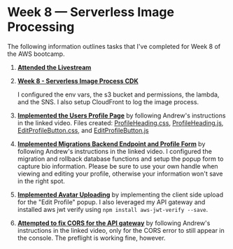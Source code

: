 # Week 8 — Serverless Image Processing

The following information outlines tasks that I've completed for Week 8 of the AWS bootcamp.

1. **[Attended the Livestream](https://www.youtube.com/watch?v=YiSNlK4bk90&list=PLBfufR7vyJJ7k25byhRXJldB5AiwgNnWv&index=70&pp=iAQB)**

2. **[Week 8 - Serverless Image Process CDK](https://www.youtube.com/watch?v=jyUpZP2knBI&list=PLBfufR7vyJJ7k25byhRXJldB5AiwgNnWv&index=71&pp=iAQB)**

    I configured the env vars, the s3 bucket and permissions, the lambda, and the SNS. I also setup CloudFront to log the image process.

3. **[Implemented the Users Profile Page](https://www.youtube.com/watch?v=WdVPx-LLjQ8&list=PLBfufR7vyJJ7k25byhRXJldB5AiwgNnWv&index=73&pp=iAQB)** by following Andrew's instructions in the linked video. Files created: [ProfileHeading.css](https://github.com/Gamerrethink/aws-bootcamp-cruddur-2023/blob/week-8-fix-cors/frontend-react-js/src/components/ProfileHeading.css), [ProfileHeading.js](https://github.com/Gamerrethink/aws-bootcamp-cruddur-2023/blob/week-8-fix-cors/frontend-react-js/src/components/ProfileHeading.js), [EditProfileButton.css](https://github.com/Gamerrethink/aws-bootcamp-cruddur-2023/blob/week-8-fix-cors/frontend-react-js/src/components/EditProfileButton.css), and [EditProfileButton.js](https://github.com/Gamerrethink/aws-bootcamp-cruddur-2023/blob/week-8-fix-cors/frontend-react-js/src/components/EditProfileButton.js)

4. **[Implemented Migrations Backend Endpoint and Profile Form](https://www.youtube.com/watch?v=PTafksks528&list=PLBfufR7vyJJ7k25byhRXJldB5AiwgNnWv&index=74&pp=iAQB)** by following Andrew's instructions in the linked video. I configured the migration and rollback database functions and setup the popup form to capture bio information. Please be sure to use your own handle when viewing and editing your profile, otherwise your information won't save in the right spot.

5. **[Implemented Avatar Uploading](https://www.youtube.com/watch?v=Bk2tq4pliy8&t=5011s)** by implementing the client side upload for the "Edit Profile" popup. I also leveraged my API gateway and installed aws jwt verify using `npm install aws-jwt-verify --save`.

6. **[Attempted to fix CORS for the API gateway](https://www.youtube.com/watch?v=eO7bw6_nOIc&t=389s)** by following Andrew's instructions in the linked video, only for the CORS error to still appear in the console. The preflight is working fine, however.
